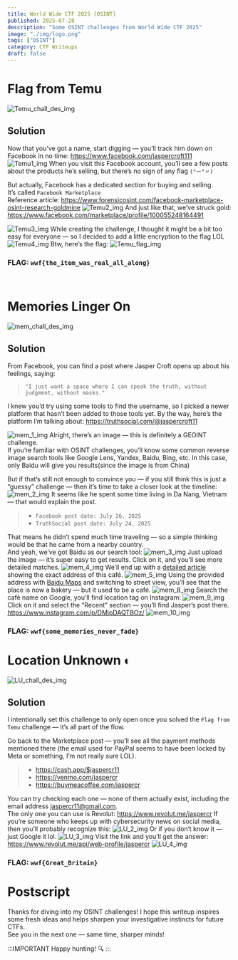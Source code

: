 ```yaml
---
title: World Wide CTF 2025 [OSINT]
published: 2025-07-28
description: "Some OSINT challenges from World Wide CTF 2025"
image: "./img/logo.png"
tags: ["OSINT"]
category: CTF Writeups
draft: false
---
```

# Flag from Temu

![Temu_chall_des_img](./img/temu_des.png)

## Solution

Now that you’ve got a name, start digging — you’ll track him down on Facebook in no time:
<https://www.facebook.com/jaspercroft111>
![Temu1_img](./img/temu_1.png)
When you visit this Facebook account, you’ll see a few posts about the products he’s selling, but there’s no sign of any flag `(°ー°〃)`

But actually, Facebook has a dedicated section for buying and selling.
<br>It’s called ``Facebook Marketplace``
<br>Reference article: <https://www.forensicosint.com/facebook-marketplace-osint-research-goldmine>
![Temu2_img](./img/temu_2.png)
And just like that, we’ve struck gold: <https://www.facebook.com/marketplace/profile/100055248164491>

![Temu3_img](./img/temu_3.png)
While creating the challenge, I thought it might be a bit too easy for everyone — so I decided to add a little encryption to the flag LOL
![Temu4_img](./img/temu_4.gif)
Btw, here’s the flag:
![Temu_flag_img](./img/temu_flag.png)

### FLAG: ``wwf{the_item_was_real_all_along}``

<br>

# Memories Linger On

![mem_chall_des_img](./img/mem_des.png)

## Solution

From Facebook, you can find a post where Jasper Croft opens up about his feelings, saying:

> ``"I just want a space where I can speak the truth, without judgment, without masks."``

I knew you’d try using some tools to find the username, so I picked a newer platform that hasn’t been added to those tools yet.
By the way, here’s the platform I’m talking about: <https://truthsocial.com/@jaspercroft11>

![mem_1_img](./img/mem_1.png)
Alright, there’s an image — this is definitely a GEOINT challenge.
<br>If you’re familiar with OSINT challenges, you’ll know some common reverse image search tools like Google Lens, Yandex, Baidu, Bing, etc.
In this case, only Baidu will give you results(since the image is from China)

But if that’s still not enough to convince you — if you still think this is just a “guessy” challenge — then it’s time to take a closer look at the timeline:
![mem_2_img](./img/mem_2.png)
It seems like he spent some time living in Da Nang, Vietnam — that would explain the post.
>
> - ``Facebook post date: July 26, 2025``
> - ``TruthSocial post date: July 24, 2025``

That means he didn’t spend much time traveling — so a simple thinking would be that he came from a nearby country.
<br>And yeah, we’ve got Baidu as our search tool:
![mem_3_img](./img/mem_3.png)
Just upload the image — it’s super easy to get results.
Click on it, and you’ll see more detailed matches.
![mem_4_img](./img/mem_4.png)
We’ll end up with a [detailed article](https://mbd.baidu.com/newspage/data/dtlandingsuper?nid=dt_4180157765767122642) showing the exact address of this café.
![mem_5_img](./img/mem_5.png)
Using the provided address with [Baidu Maps](https://map.baidu.com/search/the%20flour%20house%C2%B7bakery%26cafe(%E7%AE%A1%E5%AE%B6%E6%A1%A5%E5%BA%97)/@13223615.51,3746926.37,19z#panoid=0900250012221009104757332AD&panotype=street&heading=205.13&pitch=0&l=19&tn=B_NORMAL_MAP&sc=0&newmap=1&shareurl=1&pid=0900250012221009104757332AD) and switching to street view, you’ll see that the place is now a bakery — but it used to be a café.
![mem_8_img](./img/mem_8.png)
Search the café name on Google, you’ll find location tag on Instagram:
![mem_9_img](./img/mem_9.png)
Click on it and select the “Recent” section — you’ll find Jasper’s post there.
<https://www.instagram.com/p/DMipDAQTBOz/>
![mem_10_img](./img/mem_10.png)

### FLAG: ``wwf{some_memories_never_fade}``

# Location Unknown ◐

![LU_chall_des_img](./img/LU_des.png)

## Solution

I intentionally set this challenge to only open once you solved the ``Flag from Temu`` challenge — it’s all part of the flow.

Go back to the Marketplace post — you’ll see all the payment methods mentioned there (the email used for PayPal seems to have been locked by Meta or something, I’m not really sure LOL).

>
>- <https://cash.app/$jaspercr11>
>- <https://venmo.com/jaspercr>
>- <https://buymeacoffee.com/jaspercr>

You can try checking each one — none of them actually exist, including the email address <jaspercr11@gmail.com>.
<br>The only one you can use is Revolut: <https://www.revolut.me/jaspercr>
If you’re someone who keeps up with cybersecurity news on social media, then you’ll probably recognize this:
![LU_2_img](./img/LU_2.jpg)
Or if you don’t know it — just Google it lol.
![LU_3_img](./img/LU_3.png)
Visit the link and you’ll get the answer: <https://www.revolut.me/api/web-profile/jaspercr>
![LU_4_img](./img/LU_4.png)

### FLAG: ``wwf{Great_Britain}``

# Postscript

Thanks for diving into my OSINT challenges!
I hope this writeup inspires some fresh ideas and helps sharpen your investigative instincts for future CTFs.
<br>See you in the next one — same time, sharper minds!<br>

:::IMPORTANT
Happy hunting! 🔍
:::
